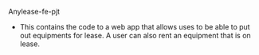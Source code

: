 Anylease-fe-pjt
- This contains the code to a web app that allows uses to be able to put out equipments for lease. A user can also rent an equipment that is on lease.  

